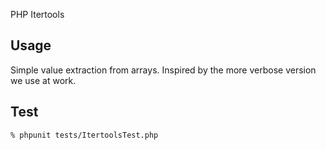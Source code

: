 PHP Itertools

## Usage

Simple value extraction from arrays. Inspired by the more verbose version we use at work.

## Test

```
% phpunit tests/ItertoolsTest.php 
```